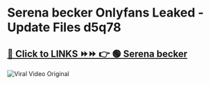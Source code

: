 
 # Serena becker Onlyfans Leaked - Update Files d5q78

## <h2><a href="https://clipsfans.com/Serena_becker&ref=git">🔗 Click to LINKS ⏩⏩ 👉 🟢 Serena becker </a></h2>

<a href="https://clipsfans.com/Serena_becker&ref=git" rel="nofollow" data-target="animated-image.originalLink"><img src="https://i.ibb.co.com/xMMVF88/686577567.gif" alt="Viral Video Original" style="max-width: 100%; display: inline-block;" data-target="animated-image.originalImage"></a>

